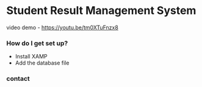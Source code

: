 # Student Result Management System

video demo - https://youtu.be/tm0XTuFnzx8

### How do I get set up? ###

* Install XAMP
* Add the database file 

### contact ###





